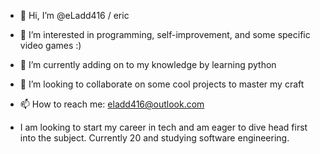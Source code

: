 - 👋 Hi, I’m @eLadd416 / eric
- 👀 I’m interested in programming, self-improvement, and some specific video games :)
- 🌱 I’m currently adding on to my knowledge by learning python 
- 💞️ I’m looking to collaborate on some cool projects to master my craft
- 📫 How to reach me: eladd416@outlook.com

- I am looking to start my career in tech and am eager to dive head first into the subject. Currently 20 and studying software engineering. 
<!---
eLadd416/eLadd416 is a ✨ special ✨ repository because its `README.md` (this file) appears on your GitHub profile.
You can click the Preview link to take a look at your changes.
--->
